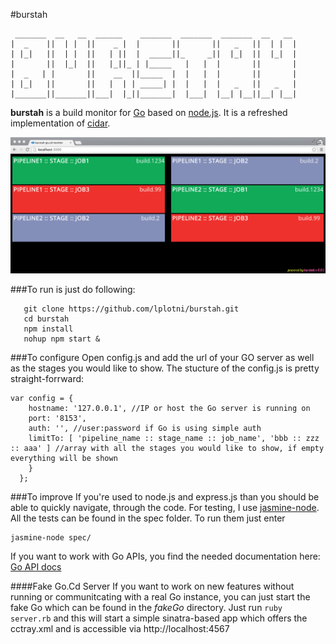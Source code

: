 #burstah
```
 _______  __   __  ______    _______  _______  _______  __   __
|  _    ||  | |  ||    _ |  |       ||       ||   _   ||  | |  |
| |_|   ||  | |  ||   | ||  |  _____||_     _||  |_|  ||  |_|  |
|       ||  |_|  ||   |_||_ | |_____   |   |  |       ||       |
|  _   | |       ||    __  ||_____  |  |   |  |       ||       |
| |_|   ||       ||   |  | | _____| |  |   |  |   _   ||   _   |
|_______||_______||___|  |_||_______|  |___|  |__| |__||__| |__|
```

**burstah** is a build monitor for [Go](http://go.cd) based on [node.js](http://nodejs.org).
It is a refreshed implementation of [cidar](https://github.com/patforna/cidar).

![Burstah screenshot](/burstah_in_action.png?raw=true "Burstah in action")

###To run is just do following:

```
   git clone https://github.com/lplotni/burstah.git
   cd burstah
   npm install
   nohup npm start &
```
###To configure
Open config.js and add the url of your GO server as well as the stages you would
like to show. The stucture of the config.js is pretty straight-forrward:

```
var config = {
    hostname: '127.0.0.1', //IP or host the Go server is running on
    port: '8153',
    auth: '', //user:password if Go is using simple auth
    limitTo: [ 'pipeline_name :: stage_name :: job_name', 'bbb :: zzz :: aaa' ] //array with all the stages you would like to show, if empty everything will be shown
    }
  };
```
###To improve
If you're used to node.js and express.js than you should be able to quickly navigate, through the code. For testing, I use [jasmine-node](https://github.com/mhevery/jasmine-node). All the tests can be found in the spec folder. To run them just enter
```
jasmine-node spec/
```

If you want to work with Go APIs, you find the needed documentation here: [Go API docs](http://www.thoughtworks.com/products/docs/go/current/help/go_api.html)

####Fake Go.Cd Server
If you want to work on new features without running or communitcating with a real Go instance, you can just start the fake Go which can be found in the *fakeGo* directory. Just run `ruby server.rb` and this will start a simple sinatra-based app which offers the cctray.xml and is accessible via http://localhost:4567
